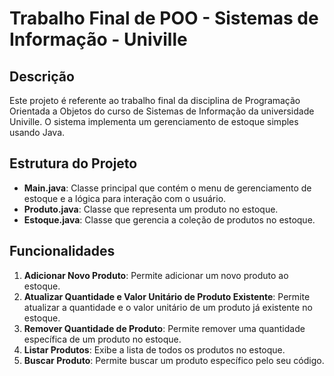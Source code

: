 # Trabalho Final de POO - Sistemas de Informação - Univille

## Descrição
Este projeto é referente ao trabalho final da disciplina de Programação Orientada a Objetos do curso de Sistemas de Informação da universidade Univille. O sistema implementa um gerenciamento de estoque simples usando Java.

## Estrutura do Projeto

- **Main.java**: Classe principal que contém o menu de gerenciamento de estoque e a lógica para interação com o usuário.
- **Produto.java**: Classe que representa um produto no estoque.
- **Estoque.java**: Classe que gerencia a coleção de produtos no estoque.

## Funcionalidades

1. **Adicionar Novo Produto**: Permite adicionar um novo produto ao estoque.
2. **Atualizar Quantidade e Valor Unitário de Produto Existente**: Permite atualizar a quantidade e o valor unitário de um produto já existente no estoque.
3. **Remover Quantidade de Produto**: Permite remover uma quantidade específica de um produto no estoque.
4. **Listar Produtos**: Exibe a lista de todos os produtos no estoque.
5. **Buscar Produto**: Permite buscar um produto específico pelo seu código.
